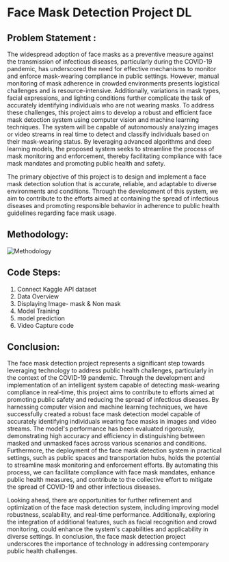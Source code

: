 # Face Mask Detection Project DL

##	Problem Statement :

The widespread adoption of face masks as a preventive measure against the transmission of infectious diseases, particularly during the COVID-19 pandemic, has underscored the need for effective mechanisms to monitor and enforce mask-wearing compliance in public settings. However, manual monitoring of mask adherence in crowded environments presents logistical challenges and is resource-intensive. Additionally, variations in mask types, facial expressions, and lighting conditions further complicate the task of accurately identifying individuals who are not wearing masks.
To address these challenges, this project aims to develop a robust and efficient face mask detection system using computer vision 
and machine learning techniques. The system will be capable of autonomously analyzing images or video streams in real time to detect and classify individuals based on their mask-wearing status. By leveraging advanced algorithms and deep learning models, the proposed system seeks to streamline the process of mask monitoring and enforcement, thereby facilitating compliance with face mask mandates and promoting public health and safety.

The primary objective of this project is to design and implement a face mask detection solution that is accurate, reliable, and adaptable
 to diverse environments and conditions. Through the development of this system, we aim to contribute to the efforts aimed at containing the spread of infectious diseases and promoting responsible behavior in adherence to public health guidelines regarding face mask usage.

## Methodology:
![Methodology](https://github.com/R0-0NE/Face-Mask-Detection-Project-DL/assets/101944321/a1b8f536-dc3c-4546-b23c-a0743ed8f7f7)

## Code Steps:
1) Connect Kaggle API dataset
2) Data Overview
3) Displaying Image- mask & Non mask
4) Model Training
5) model prediction
6) Video Capture code

## Conclusion:
The face mask detection project represents a significant step towards leveraging technology to address public health challenges, particularly in the context of the COVID-19 pandemic. Through the development and implementation of an intelligent system capable of detecting mask-wearing compliance in real-time, this project aims to contribute to efforts aimed at promoting public safety and reducing the spread of infectious diseases.
By harnessing computer vision and machine learning techniques, we have successfully created a robust face mask detection model capable of accurately identifying individuals wearing face masks in images and video streams. The model's performance has been evaluated rigorously, demonstrating high accuracy and efficiency in distinguishing between masked and unmasked faces across various scenarios and conditions. Furthermore, the deployment of the face mask detection system in practical settings, such as public spaces and transportation hubs, holds the potential to streamline mask monitoring and enforcement efforts. By automating this process, we can facilitate compliance with face mask mandates, enhance public health measures, and contribute to the collective effort to mitigate the spread of COVID-19 and other infectious diseases.

Looking ahead, there are opportunities for further refinement and optimization of the face mask detection system, including improving model robustness, scalability, and real-time performance. Additionally, exploring the integration of additional features, such as facial recognition and crowd monitoring, could enhance the system's capabilities and applicability in diverse settings. In conclusion, the face mask detection project underscores the importance of technology in addressing contemporary public health challenges.
